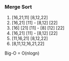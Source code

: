 ### Merge Sort 
1. [16,21,11] [8,12,22]
2. [16,21] [11] - [8,12] [22]
3. [16] [21] [11] - [8] [12] [22]
4. [16,21] [11] - [8,12] [22]
5. [11,16,21] [8,12,22]
6. [8,11,12,16,21,22]

Big-O = O(nlogn)
